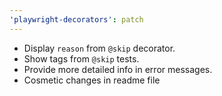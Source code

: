 ```yaml
---
'playwright-decorators': patch
---
```


- Display `reason` from `@skip` decorator.
- Show tags from `@skip` tests.
- Provide more detailed info in error messages.
- Cosmetic changes in readme file
